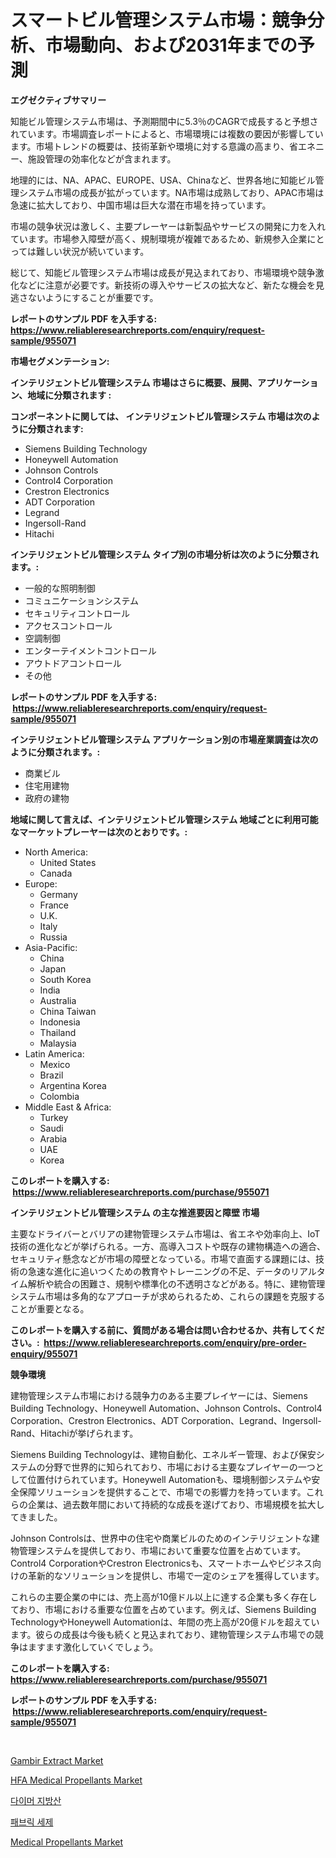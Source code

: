 <p><h1>スマートビル管理システム市場：競争分析、市場動向、および2031年までの予測</h1></p><p><strong>エグゼクティブサマリー</strong></p>
<p><p>知能ビル管理システム市場は、予測期間中に5.3％のCAGRで成長すると予想されています。市場調査レポートによると、市場環境には複数の要因が影響しています。市場トレンドの概要は、技術革新や環境に対する意識の高まり、省エネニー、施設管理の効率化などが含まれます。</p><p>地理的には、NA、APAC、EUROPE、USA、Chinaなど、世界各地に知能ビル管理システム市場の成長が拡がっています。NA市場は成熟しており、APAC市場は急速に拡大しており、中国市場は巨大な潜在市場を持っています。</p><p>市場の競争状況は激しく、主要プレーヤーは新製品やサービスの開発に力を入れています。市場参入障壁が高く、規制環境が複雑であるため、新規参入企業にとっては難しい状況が続いています。</p><p>総じて、知能ビル管理システム市場は成長が見込まれており、市場環境や競争激化などに注意が必要です。新技術の導入やサービスの拡大など、新たな機会を見逃さないようにすることが重要です。</p></p>
<p><strong>レポートのサンプル PDF を入手する: <a href="https://www.reliableresearchreports.com/enquiry/request-sample/955071">https://www.reliableresearchreports.com/enquiry/request-sample/955071</a></strong></p>
<p><strong>市場セグメンテーション:</strong></p>
<p><strong> インテリジェントビル管理システム 市場はさらに概要、展開、アプリケーション、地域に分類されます :</strong></p>
<p><strong>コンポーネントに関しては、 インテリジェントビル管理システム 市場は次のように分類されます: &nbsp;</strong></p>
<p><ul><li>Siemens Building Technology</li><li>Honeywell Automation</li><li>Johnson Controls</li><li>Control4 Corporation</li><li>Crestron Electronics</li><li>ADT Corporation</li><li>Legrand</li><li>Ingersoll-Rand</li><li>Hitachi</li></ul></p>
<p><strong> インテリジェントビル管理システム タイプ別の市場分析は次のように分類されます。:</strong></p>
<p><ul><li>一般的な照明制御</li><li>コミュニケーションシステム</li><li>セキュリティコントロール</li><li>アクセスコントロール</li><li>空調制御</li><li>エンターテイメントコントロール</li><li>アウトドアコントロール</li><li>その他</li></ul></p>
<p><strong>レポートのサンプル PDF を入手する: &nbsp;<a href="https://www.reliableresearchreports.com/enquiry/request-sample/955071">https://www.reliableresearchreports.com/enquiry/request-sample/955071</a></strong></p>
<p><strong> インテリジェントビル管理システム アプリケーション別の市場産業調査は次のように分類されます。:</strong></p>
<p><ul><li>商業ビル</li><li>住宅用建物</li><li>政府の建物</li></ul></p>
<p><strong>地域に関して言えば、インテリジェントビル管理システム 地域ごとに利用可能なマーケットプレーヤーは次のとおりです。:</strong></p>
<p><ul>
    <li>
        North America:
        <ul>
            <li>United States</li>
            <li>Canada</li>
        </ul>
    </li>
    <li>
        Europe:
        <ul>
            <li>Germany</li>
            <li>France</li>
            <li>U.K.</li>
            <li>Italy</li>
            <li>Russia</li>
        </ul>
    </li>
    <li>
        Asia-Pacific:
        <ul>
            <li>China</li>
            <li>Japan</li>
            <li>South Korea</li>
            <li>India</li>
            <li>Australia</li>
            <li>China Taiwan</li>
            <li>Indonesia</li>
            <li>Thailand</li>
            <li>Malaysia</li>
        </ul>
    </li>
    <li>
        Latin America:
        <ul>
            <li>Mexico</li>
            <li>Brazil</li>
            <li>Argentina Korea</li>
            <li>Colombia</li>
        </ul>
    </li>
    <li>
        Middle East & Africa:
        <ul>
            <li>Turkey</li>
            <li>Saudi</li>
            <li>Arabia</li>
            <li>UAE</li>
            <li>Korea</li>
        </ul>
    </li>
    </ul></p>
<p><strong>このレポートを購入する: &nbsp;<a href="https://www.reliableresearchreports.com/purchase/955071">https://www.reliableresearchreports.com/purchase/955071</a></strong></p>
<p><strong>インテリジェントビル管理システム の主な推進要因と障壁 市場</strong></p>
<p><p>主要なドライバーとバリアの建物管理システム市場は、省エネや効率向上、IoT技術の進化などが挙げられる。一方、高導入コストや既存の建物構造への適合、セキュリティ懸念などが市場の障壁となっている。市場で直面する課題には、技術の急速な進化に追いつくための教育やトレーニングの不足、データのリアルタイム解析や統合の困難さ、規制や標準化の不透明さなどがある。特に、建物管理システム市場は多角的なアプローチが求められるため、これらの課題を克服することが重要となる。</p></p>
<p><strong>このレポートを購入する前に、質問がある場合は問い合わせるか、共有してください。:&nbsp; <a href="https://www.reliableresearchreports.com/enquiry/pre-order-enquiry/955071">https://www.reliableresearchreports.com/enquiry/pre-order-enquiry/955071</a></strong></p>
<p><strong>競争環境</strong></p>
<p><p>建物管理システム市場における競争力のある主要プレイヤーには、Siemens Building Technology、Honeywell Automation、Johnson Controls、Control4 Corporation、Crestron Electronics、ADT Corporation、Legrand、Ingersoll-Rand、Hitachiが挙げられます。 </p><p>Siemens Building Technologyは、建物自動化、エネルギー管理、および保安システムの分野で世界的に知られており、市場における主要なプレイヤーの一つとして位置付けられています。Honeywell Automationも、環境制御システムや安全保障ソリューションを提供することで、市場での影響力を持っています。これらの企業は、過去数年間において持続的な成長を遂げており、市場規模を拡大してきました。 </p><p>Johnson Controlsは、世界中の住宅や商業ビルのためのインテリジェントな建物管理システムを提供しており、市場において重要な位置を占めています。Control4 CorporationやCrestron Electronicsも、スマートホームやビジネス向けの革新的なソリューションを提供し、市場で一定のシェアを獲得しています。 </p><p>これらの主要企業の中には、売上高が10億ドル以上に達する企業も多く存在しており、市場における重要な位置を占めています。例えば、Siemens Building TechnologyやHoneywell Automationは、年間の売上高が20億ドルを超えています。彼らの成長は今後も続くと見込まれており、建物管理システム市場での競争はますます激化していくでしょう。</p></p>
<p><strong>このレポートを購入する: &nbsp; <a href="https://www.reliableresearchreports.com/purchase/955071">https://www.reliableresearchreports.com/purchase/955071</a></strong></p>
<p><strong>レポートのサンプル PDF を入手する: &nbsp;<a href="https://www.reliableresearchreports.com/enquiry/request-sample/955071">https://www.reliableresearchreports.com/enquiry/request-sample/955071</a></strong><strong></strong></p>
<p>&nbsp;</p>
<p><p><a href="https://view.publitas.com/reportprime-1/gambir-extract-market-analysis-examines-its-scope-on-growth-opportunities-and-forecasted-trends-spanning-from-2024-to-2031/">Gambir Extract Market</a></p><p><a href="https://gratis-rainforest-2ca.notion.site/HFA-Medical-Propellants-Market-Size-Market-Share-and-Global-Market-Analysis-Report-2024-2031-c169d9794c2f4c32996809ce4f226d66">HFA Medical Propellants Market</a></p><p><a href="https://medium.com/@donovanvioliy49qi80cb1qtv/%EB%94%94%EB%A8%B8-%EC%A7%80%EB%B0%A9%EC%82%B0-%EC%8B%9C%EC%9E%A5-%EB%B6%84%EC%84%9D-%EB%B0%8F-%ED%81%AC%EA%B8%B0%EB%8A%94-2024%EB%85%84%EB%B6%80%ED%84%B0-2031%EB%85%84%EA%B9%8C%EC%A7%80-%EC%98%88%EC%83%81%EB%90%A9%EB%8B%88%EB%8B%A4-bf20571ec3c0">다이머 지방산</a></p><p><a href="https://medium.com/@robandloriedavis/%EC%A7%81%EB%AC%BC-%EC%84%B8%EC%A0%9C-%EC%8B%9C%EC%9E%A5-%EA%B7%9C%EB%AA%A8-%EB%B0%8F-%EC%8B%9C%EC%9E%A5-%EB%8F%99%ED%96%A5-%EC%A0%84%EB%B0%98%EC%A0%81%EC%9D%B8-%EC%82%B0%EC%97%85-%EA%B0%9C%EC%9A%94-2024%EB%85%84%EB%B6%80%ED%84%B0-2031%EB%85%84%EA%B9%8C%EC%A7%80-709b1b9fe321">패브릭 세제</a></p><p><a href="https://crocus-run-b5a.notion.site/Medical-Propellants-Market-Centers-on-Aspects-such-as-Market-Growth-Market-Share-Market-Opportunit-a3dd724c50424ea8b1009c9a367bd099">Medical Propellants Market</a></p></p>